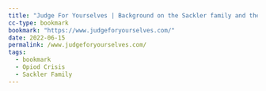```yaml
---
title: "Judge For Yourselves | Background on the Sackler family and the opioid crisis, brought to you by Last Week Tonight with John Oliver."
cc-type: bookmark
bookmark: "https://www.judgeforyourselves.com/"
date: 2022-06-15
permalink: /www.judgeforyourselves.com/
tags:
  - bookmark
  - Opiod Crisis
  - Sackler Family
---
```

